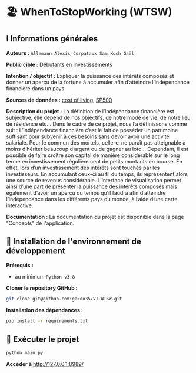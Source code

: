 # :beach_umbrella: WhenToStopWorking (WTSW)

## :information_source: Informations générales

**Auteurs :** `Allemann Alexis`, `Corpataux Sam`, `Koch Gaël`

**Public cible :** Débutants en investissements

**Intention / objectif :** Expliquer la puissance des intérêts composés et donner un aperçu de la fortune à accumuler afin d’atteindre l’indépendance financière dans un pays.

**Sources de données :** [cost of living](https://www.kaggle.com/datasets/ankanhore545/cost-of-living-index-2022), [SP500](https://www.kaggle.com/datasets/camnugent/sandp500)

**Description du projet :** La définition de l’indépendance financière est subjective, elle dépend de nos objectifs, de notre mode de vie, de notre lieu de résidence etc... Dans le cadre de ce projet, nous l’a définissons comme suit : L’indépendance financière c’est le fait de posséder un patrimoine suffisant pour subvenir à ces besoins sans devoir avoir une activité salariale. Pour le commun des mortels, celle-ci ne paraît pas atteignable à moins d’hériter beaucoup d’argent ou de gagner au loto… Cependant, il est possible de faire croître son capital de manière considérable sur le long terme en investissement régulièrement de petits montants en bourse. En effet, lors d’un investissement des intérêts sont touchés par les investisseurs. En accumulant ceux-ci au fil du temps, ils représentent alors une source de revenus considérable. L’interface de visualisation permet ainsi d’une part de présenter la puissance des intérêts composés mais également d’avoir un aperçu du temps qu’il faudra afin d’atteindre l’indépendance dans les différents pays du monde, à l’aide d’une carte interactive.

**Documentation :** La documentation du projet est disponible dans la page "Concepts" de l'application.

## :runner: Installation de l'environnement de développement

**Prérequis :** 

- au minimum `Python v3.8`

**Cloner le repository GitHub :** 

```bash
git clone git@github.com:gakoo35/VI-WTSW.git
```

**Installation des dépendances :**

```bash
pip install -r requirements.txt
```

## :rocket: Exécuter le projet

```bash
python main.py
```

**Accéder à** http://127.0.0.1:8989/
